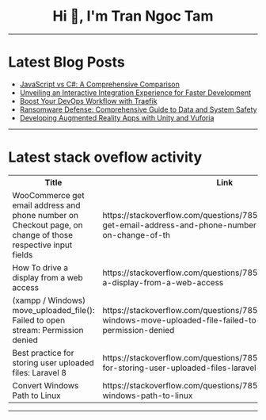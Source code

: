 <h1 align="center">Hi 👋, I'm Tran Ngoc Tam</h1>

---

# Latest Blog Posts 
<!-- BLOG-POST-LIST:START -->
- [JavaScript vs C#: A Comprehensive Comparison](https://dev.to/jtoromats/javascript-vs-c-a-comprehensive-comparison-1bin)
- [Unveiling an Interactive Integration Experience for Faster Development](https://dev.to/paypaldeveloper/unveiling-an-interactive-integration-experience-for-faster-development-10cg)
- [Boost Your DevOps Workflow with Traefik](https://dev.to/bansikah/boost-your-devops-workflow-with-traefik-30e2)
- [Ransomware Defense: Comprehensive Guide to Data and System Safety](https://dev.to/jchristopher0033/ransomware-defense-comprehensive-guide-to-data-and-system-safety-5ei2)
- [Developing Augmented Reality Apps with Unity and Vuforia](https://dev.to/kartikmehta8/developing-augmented-reality-apps-with-unity-and-vuforia-216e)
<!-- BLOG-POST-LIST:END -->

---

# Latest stack oveflow activity
<table>
  <tr><th>Title</th><th>Link</th></tr>
  <!-- STACKOVERFLOW:START --><tr><td>WooCommerce get email address and phone number on Checkout page, on change of those respective input fields</td><td>https://stackoverflow.com/questions/78514853/woocommerce-get-email-address-and-phone-number-on-checkout-page-on-change-of-th</td></tr><tr><td>How To drive a display from a web access</td><td>https://stackoverflow.com/questions/78514805/how-to-drive-a-display-from-a-web-access</td></tr><tr><td>&lpar;xampp / Windows&rpar; move_uploaded_file&lpar;&rpar;: Failed to open stream: Permission denied</td><td>https://stackoverflow.com/questions/78514779/xampp-windows-move-uploaded-file-failed-to-open-stream-permission-denied</td></tr><tr><td>Best practice for storing user uploaded files: Laravel 8</td><td>https://stackoverflow.com/questions/78514735/best-practice-for-storing-user-uploaded-files-laravel-8</td></tr><tr><td>Convert Windows Path to Linux</td><td>https://stackoverflow.com/questions/78514688/convert-windows-path-to-linux</td></tr><!-- STACKOVERFLOW:END -->
</table>

---



